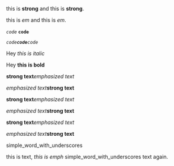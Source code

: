 this is __strong__ and this is **strong**.

this is _em_ and this is *em*.

_`code`_ __`code`__

*`code`**`code`**`code`*

Hey *this is
italic*

Hey **this is
bold**

**strong text***emphasized text*

*emphasized text***strong text**

**strong text**_emphasized text_

*emphasized text*__strong text__

__strong text__*emphasized text*

_emphasized text_**strong text**

simple_word_with_underscores

this is text, _this is emph_ simple_word_with_underscores text again.
